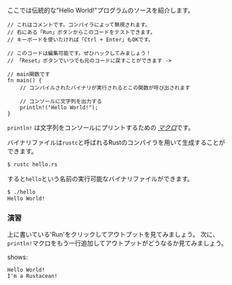 <!--- This is the source code of the traditional Hello World program. --->
ここでは伝統的な"Hello World!"プログラムのソースを紹介します。　

``` rust,editable
// これはコメントです。コンパイラによって無視されます。
// 右にある「Run」ボタンからこのコードをテストできます。
// キーボードを使いたければ「Ctrl + Enter」もOKです。

// このコードは編集可能です。ぜひハックしてみましょう！
// 「Reset」ボタンでいつでも元のコードに戻すことができます ->

// main関数です
fn main() {
    // コンパイルされたバイナリが実行されるとこの関数が呼び出されます

    // コンソールに文字列を出力する
    println!("Hello World!");
}

```


<!--- `println!` is a [*macro*][macros] that prints text to the console --->
`println!` は文字列をコンソールにプリントするための [*マクロ*][macros]です。

<!--- A binary can be generated using the Rust compiler: `rustc`. --->
バイナリファイルは`rustc`と呼ばれるRustのコンパイラを用いて生成することができます。

``` bash
$ rustc hello.rs
```

<!--- `rustc` will produce a `hello` binary that can be executed. --->
すると`hello`という名前の実行可能なバイナリファイルができます。

``` bash
$ ./hello
Hello World!
```

<!--- ### Activity --->
### 演習

<!--- Click 'Run' above to see the expected output. Next, add a new --->
<!--- line with a second `println!` macro so that the output --->
上に書いている'Run'をクリックしてアウトプットを見てみましょう。
次に、`println!`マクロをもう一行追加してアウトプットがどうなるか見てみましょう。

shows:
``` text
Hello World!
I'm a Rustacean!
```

[macros]: ./macros.html
